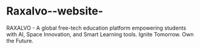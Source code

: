 # Raxalvo--website-
RAXALVO - A global free-tech education platform empowering students with AI, Space Innovation, and Smart Learning tools. Ignite Tomorrow. Own the Future.

